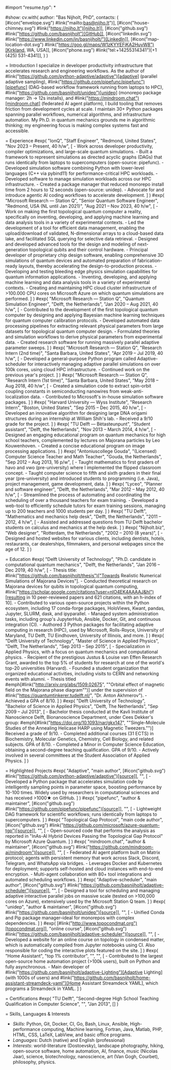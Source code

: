 #import "resume.typ": *

#show: cv.with(
  author: "Bas Nijholt, PhD",
  contacts: (
    [#icon("envelope.svg") #link("mailto:bas@nijho.lt")],
    [#icon("house-chimney.svg") #link("https://nijho.lt")[nijho.lt]],
    [#icon("github.svg") #link("https://github.com/basnijholt")[GitHub]],
    [#icon("linkedin.svg") #link("https://www.linkedin.com/in/basnijholt/")[LinkedIn]],
    [#icon("map-location-dot.svg") #link("https://goo.gl/maps/W1zKYYEFjKA2HuyW8")[Kirkland, WA, USA]],
    [#icon("phone.svg") #link("tel:+14255314341")[+1 (425) 531-4341]],
  )
)

= Introduction
I specialize in developer productivity infrastructure that accelerates research and engineering workflows. As the author of #link("https://github.com/python-adaptive/adaptive")[adaptive] (parallel adaptive sampling), #link("https://github.com/pipefunc/pipefunc")[pipefunc] (DAG-based workflow framework running from laptops to HPC), #link("https://github.com/basnijholt/unidep")[unidep] (monorepo package manager: 2h → 12s installs), and #link("https://mindroom.chat")[mindroom.chat] (federated AI agent platform), I build tooling that removes friction from development cycles at scale. I maintain 30+ Python packages spanning parallel workflows, numerical algorithms, and infrastructure automation. My Ph.D. in quantum mechanics grounds me in algorithmic thinking; my engineering focus is making complex systems fast and accessible.

= Experience
#exp(
  "IonQ",
  "Staff Engineer",
  "Redmond, United States",
  "Nov 2023 – Present, 40 h/w",
  [
    - Work across developer productivity, compiler optimizations, and large-scale quantum simulations.
    - Built a framework to represent simulations as directed acyclic graphs (DAGs) that runs identically from laptops to supercomputers (open-source: pipefunc).
    - Developed simulation software combining Python with lower-level languages (C++ via pybind11) for performance-critical HPC workloads.
    - Developed software to manage simulation workloads across our HPC infrastructure.
    - Created a package manager that reduced monorepo install time from 2 hours to 12 seconds (open-source: unidep).
    - Advocate for and introduce agentic AI coding workflows to accelerate development.
  ]
)
#exp(
  "Microsoft Research — Station Q",
  "Senior Quantum Software Engineer",
  "Redmond, USA (NL until Jan 2021)",
  "Aug 2021 – Nov 2023, 40 h/w",
  [
    - Work on making the first topological quantum computer a reality, specifically on inventing, developing, and applying machine learning and data analysis tools in a variety of experimental contexts.
    - Led the development of a tool for efficient data management, enabling the upload/download of validated, N-dimensional arrays to a cloud-based data lake, and facilitated SQL querying for selective data retrieval.
    - Designed and developed advanced tools for the design and modeling of next-generation topological qubits and their control hardware.
    - Principal developer of proprietary chip design software, enabling comprehensive 3D simulations of quantum devices and automated preparation of fabrication-ready layouts, thereby accelerating the design-to-production process.
    - Developing and testing bleeding edge physics simulation capabilities for quantum information applications.
    - Inventing, developing, and applying machine learning and data analysis tools in a variety of experimental contexts.
    - Creating and maintaining HPC cloud cluster infrastructure of >100.000 CPU cores on Microsoft Azure on which quantum simulations are performed.
  ]
)
#exp(
  "Microsoft Research — Station Q",
  "Quantum Simulation Engineer",
  "Delft, the Netherlands",
  "Jan 2020 – Aug 2021, 40 h/w",
  [
    - Contributed to the development of the first topological quantum computer by designing and applying Bayesian machine learning techniques for quantum computer calibration protocols.
    - Developed automated data processing pipelines for extracting relevant physical parameters from large datasets for topological quantum computer design.
    - Formulated theories and simulation workflows to derive physical parameters from experimental data.
    - Created research software for running massively parallel adaptive parameter sweeps.
  ]
)
#exp(
  "Microsoft Research — Station Q",
  "Research Intern (2nd time)",
  "Santa Barbara, United States",
  "Apr 2019 – Jul 2019, 40 h/w",
  [
    - Developed a general-purpose Python program called Adaptive-scheduler for interactively managing adaptive parallel simulations on over 100k cores, using cloud HPC infrastructure.
    - Continued work on the previous year's project.
  ]
)
#exp(
  "Microsoft Research — Station Q",
  "Research Intern (1st time)",
  "Santa Barbara, United States",
  "May 2018 – Aug 2018, 40 h/w",
  [
    - Created a simulation code to extract spin-orbit coupling constants in semiconducting nanowires from weak-anti-localization data.
    - Contributed to Microsoft's in-house simulation software packages.
  ]
)
#exp(
  "Harvard University — Wyss Institute",
  "Research Intern",
  "Boston, United States",
  "Sep 2015 – Dec 2015, 40 h/w",
  [
    - Developed an innovative algorithm for designing large DNA origami structures during an internship at William Shih's lab.
    - Received a 9/10 grade for the project.
  ]
)
#exp(
  "TU Delft — Bètasteunpunt",
  "Student assistant",
  "Delft, the Netherlands",
  "Nov 2013 – March 2014, 4 h/w",
  [
    - Designed an engaging educational program on quantum mechanics for high school teachers, complemented by lectures on Majorana particles by Leo Kouwenhoven.
    - Created a concise educational program on image processing applications.
  ]
)
#exp(
  "Antoniuscollege Gouda",
  "(Licensed) Computer Science Teacher and Math Teacher",
  "Gouda, the Netherlands",
  "Sep 2012 – Aug 2013, 16 p/w",
  [
    - Taught mathematics to first graders of havo and vwo (pre-university) where I implemented the flipped classroom concept.
    - Taught computer science to fifth and sixth graders in their final year (pre-university) and introduced students to programming (i.e. Java), project management, game development, data.
  ]
)
#exp(
  "Lyceo",
  "Planner and software engineer",
  "Delft, the Netherlands",
  "Mar 2012 – May 2012, 40 h/w",
  [
    - Streamlined the process of automating and coordinating the scheduling of over a thousand teachers for exam training.
    - Developed a web-tool to efficiently schedule tutors for exam training sessions, managing up to 200 teachers and 1000 students per day.
  ]
)
#exp(
  "TU Delft",
  "Mathematics and mechanics help desk",
  "Delft, the Netherlands",
  "2011 – 2012, 4 h/w",
  [
    - Assisted and addressed questions from TU Delft bachelor students on calculus and mechanics at the help desk.
  ]
)
#exp(
  "Nijholt.biz",
  "Web designer",
  "Rotterdam, the Netherlands",
  "2002 – 2010 (8 years)",
  [
    - Designed and hosted websites for various clients, including dentists, hotels, restaurants, car dealerships, filmmakers, and personal webpages since the age of 12.
  ]
)

= Education
#exp(
  "Delft University of Technology",
  "Ph.D. candidate in computational quantum mechanics",
  "Delft, the Netherlands",
  "Jan 2016 – Dec 2019, 40 h/w",
  [
    - Thesis title: #link("https://github.com/basnijholt/thesis")["Towards Realistic Numerical Simulations of Majorana Devices"].
    - Conducted theoretical research on Majorana devices for qubits in topological quantum computing, #link("https://scholar.google.com/citations?user=nIO4EK4AAAAJ&hl")[resulting in 10 peer-reviewed papers and 621 citations, with an h-index of 10].
    - Contributed to various open-source projects within the Python ecosystem, including 17 conda-forge packages, HoloViews, Kwant, pandas, Jupyter, SLURM, dask, and ipyparallel.
    - Managed system administration tasks, including group's JupyterHub, Ansible, Docker, Git, and continuous integration (CI).
    - Authored 3 Python packages for facilitating adaptive computing in research (HPC), used by Microsoft, Rolls-Royce, University of Maryland, TU Delft, TU Eindhoven, University of Illinois, and more.
  ]
)
#exp(
  "Delft University of Technology",
  "Master of Science in Applied Physics",
  "Delft, The Netherlands",
  "Sep 2013 – Sep 2015",
  [
    - Specialization in Applied Physics, with a focus on quantum mechanics and computational physics.
    - Recipient of the prestigious Justus & Louise van Effen Research Grant, awarded to the top 5% of students for research at one of the world's top-20 universities (Harvard).
    - Founded a student organization that organized educational activities, including visits to CERN and networking events with alumni.
    - Thesis titled #emph[#link("http://arxiv.org/abs/1509.02675", "\"Orbital effect of magnetic field on the Majorana phase diagram\"")] under the supervision of #link("https://quantumtinkerer.tudelft.nl/", "Dr. Anton Akhmerov").
    - Achieved a GPA of 8/10.
  ]
)
#exp(
  "Delft University of Technology",
  "Bachelor of Science in Applied Physics",
  "Delft, The Netherlands",
  "Sep 2009 – Jul 2013",
  [
    - Bachelor thesis conducted at the Kavli Institute of Nanoscience Delft, Bionanoscience Department, under Cees Dekker's group: #emph[#link("https://doi.org/10.1093/nar/gkx147", "\"Single-Molecule Studies of the Annealing Helicase HARP using Magnetic Tweezers.\"")] Received a grade of 9/10.
    - Completed additional courses (31 ECTS) in Biochemistry, Molecular Genetics, Chemistry, Cell Biology, and related subjects. GPA of 8/10.
    - Completed a Minor in Computer Science Education, obtaining a second-degree teaching qualification. GPA of 9/10.
    - Actively involved in several committees at the Student Association of Applied Physics.
  ]
)

= Highlighted Projects
#exp(
  "Adaptive",
  "main author",
  [#icon("github.svg") #link("https://github.com/python-adaptive/adaptive")[source]],
  "",
  [
    - Developed a Python package that accelerates simulation code by intelligently sampling points in parameter space, boosting performance by 10-100 times. Widely used by researchers in computational sciences and has received >1000★ on GitHub.
  ]
)
#exp(
  "pipefunc",
  "author & maintainer",
  [#icon("github.svg") #link("https://github.com/pipefunc/pipefunc")[source]],
  "",
  [
    - Lightweight DAG framework for scientific workflows; runs identically from laptops to supercomputers.
  ]
)
#exp(
  "Topological Gap Protocol",
  "main code author",
  [#icon("github.svg") #link("https://github.com/microsoft/azure-quantum-tgp")[source]],
  "",
  [
    - Open-sourced code that performs the analysis as reported in "InAs-Al Hybrid Devices Passing the Topological Gap Protocol" by Microsoft Azure Quantum.
  ]
)
#exp(
  "mindroom.chat",
  "author & maintainer",
  [#icon("github.svg") #link("https://github.com/mindroom-ai/mindroom")[source]],
  "",
  [
    - Federated AI agent platform built on Matrix protocol; agents with persistent memory that work across Slack, Discord, Telegram, and WhatsApp via bridges.
    - Leverages Docker and Kubernetes for deployment; supports self-hosted and cloud instances with end-to-end encryption.
    - Multi-agent collaboration with 80+ tool integrations and automated scheduling workflows.
  ]
)
#exp(
  "Adaptive-scheduler",
  "main author",
  [#icon("github.svg") #link("https://github.com/basnijholt/adaptive-scheduler")[source]],
  "",
  [
    - Designed a tool for scheduling and managing adaptive interactive parallel jobs on massive scale (tested on >100,000 cores on Azure), extensively used by the Microsoft Station Q team.
  ]
)
#exp(
  "unidep",
  "author & maintainer",
  [#icon("github.svg") #link("https://github.com/basnijholt/unidep")[source]],
  "",
  [
    - Unified Conda and Pip package manager–ideal for monorepos with complex dependencies.
  ]
)
#exp(
  [#link("http://www.topocondmat.org")[topocondmat.org]],
  "online course",
  [#icon("github.svg") #link("https://github.com/basnijholt/adaptive-scheduler")[source]],
  "",
  [
    - Developed a website for an online course on topology in condensed matter, which is automatically compiled from Jupyter notebooks using CI. Also responsible for coding the interactive plots featured on the site.
  ]
)
#exp(
  "Home Assistant",
  "top 1% contributor",
  "",
  "",
  [
    - Contributed to the largest open-source home automation project (>100k users), built on Python and fully asynchronous.
    - Main developer of #link("https://github.com/basnijholt/adaptive-Lighting")[Adaptive Lighting] (with 1000s of users) and #link("https://github.com/basnijholt/home-assistant-streamdeck-yaml")[Home Assistant Streamdeck YAML], which programs a Streamdeck in YAML.
  ]
)

= Certifications
#exp(
  "TU Delft",
  "Second-degree High School Teaching Qualification in Computer Science",
  "",
  "Jan 2013",
  []
)

= Skills, Languages & Interests
- *Skills*: Python, Git, Docker, CI, Go, Bash, Linux, Ansible, High-performance computing, Machine learning, Fortran, Java, Matlab, PHP, HTML, CSS, LaTeX, LabView, and basic office programs.
- *Languages*: Dutch (native) and English (professional)
- *Interests*: world-literature (Dostoevsky), landscape photography, hiking, open-source software, home automation, AI, finance, music (Nicolas Jaar), science, biotechnology, nanoscience, art (Van Gogh, Courbet), philosophy, physics.
